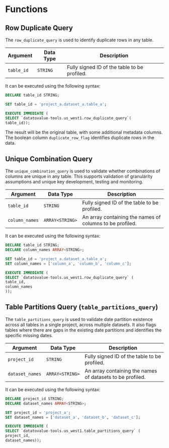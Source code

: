 # Functions

## Row Duplicate Query
The `row_duplicate_query` is used to identify duplicate rows in any table.

Argument | Data Type | Description
--- | --- | ---
`table_id` | `STRING` | Fully signed ID of the table to be profiled.

It can be executed using the following syntax:

```sql
DECLARE table_id STRING;

SET table_id = 'project_a.dataset_a.table_a';

EXECUTE IMMEDIATE (
SELECT `datatovalue-tools.us_west1.row_duplicate_query`(
table_id));
```

The result will be the original table, with some additional metadata columns. The boolean column `duplicate_row_flag`  identifies duplicate rows in the data.

## Unique Combination Query
The `unique_combination_query` is used to validate whether combinations of columns are unique in any table. This supports validation of granularity assumptions and unique key development, testing and monitoring.

Argument | Data Type | Description
--- | --- | ---
`table_id` | `STRING` | Fully signed ID of the table to be profiled.
`column_names` | `ARRAY<STRING>` | An array containing the names of columns to be profiled.

It can be executed using the following syntax:

```sql
DECLARE table_id STRING;
DECLARE column_names ARRAY<STRING>;

SET table_id = 'project_a.dataset_a.table_a';
SET column_names = ['column_a', 'column_b', 'column_c'];

EXECUTE IMMEDIATE (
SELECT `datatovalue-tools.us_west1.row_duplicate_query` (
table_id, 
column_names
));
```

## Table Partitions Query (`table_partitions_query`)
The `table_partitions_query` is used to validate date partition existence across all tables in a single project, across multiple datasets. It also flags tables where there are gaps in the existing date partitions and identifies the specific missing dates.

Argument | Data Type | Description
--- | --- | ---
`project_id` | `STRING` | Fully signed ID of the table to be profiled.
`dataset_names` | `ARRAY<STRING>` | An array containing the names of datasets to be profiled.

It can be executed using the following syntax:

```sql
DECLARE project_id STRING;
DECLARE dataset_names ARRAY<STRING>;

SET project_id = 'project_a';
SET dataset_names = ['dataset_a', 'dataset_b', 'dataset_c'];

EXECUTE IMMEDIATE (
SELECT `datatovalue-tools.us_west1.table_partitions_query` (          
project_id, 
dataset_names));
```
